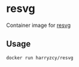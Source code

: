# resvg

Container image for [resvg](https://github.com/linebender/resvg)

## Usage

```shell
docker run harryzcy/resvg
```
